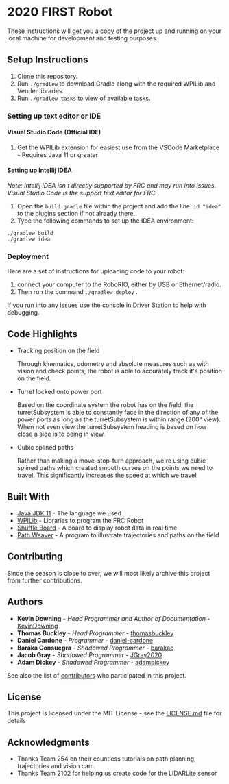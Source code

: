 # 2020 FIRST Robot

These instructions will get you a copy of the project up and running on your local machine for development and testing purposes.

## Setup Instructions

1. Clone this repository.
2. Run `./gradlew` to download Gradle along with the required WPILib and Vender libraries.
3. Run `./gradlew tasks` to view of available tasks.

### Setting up text editor or IDE

#### Visual Studio Code (Official IDE)

1. Get the WPILib extension for easiest use from the VSCode Marketplace - Requires Java 11 or greater



#### Setting up Intellij IDEA

*Note: Intellij IDEA isn't directly supported by FRC and may run into issues. Visual Studio Code is the support text editor for FRC.*

1. Open the `build.gradle` file within the project and add the line: `id "idea"` to the plugins section if not already there.
2. Type the following commands to set up the IDEA environment:

```
./gradlew build
./gradlew idea
```



### Deployment

Here are a set of instructions for uploading code to your robot: 

1. connect your computer to the RoboRIO, either by USB or Ethernet/radio. 
2. Then run the command `./gradlew deploy` .

If you run into any issues use the console in Driver Station to help with debugging.

## Code Highlights

* Tracking position on the field

  Through kinematics, odometry and absolute measures such as with vision and check points, the robot is able to accurately track it's position on the field.

* Turret locked onto power port

  Based on the coordinate system the robot has on the field, the turretSubsystem is able to constantly face in the direction of any of the power ports as long as the turretSubsystem is within range (200° view).  When not even view the turretSubsystem heading is based on how close a side is to being in view. 

* Cubic splined paths

  Rather than making a move-stop-turn approach, we're using cubic splined paths which created smooth curves on the points we need to travel. This significantly increases the speed at which we travel.

## Built With

- [Java JDK  11](http://www.oracle.com/technetwork/java/javase/overview/index.html) - The language we used
- [WPILib](http://first.wpi.edu/FRC/roborio/release/docs/java/) - Libraries to program the FRC Robot
- [Shuffle Board](https://github.com/wpilibsuite/PathWeaver) - A board to display robot data in real time
- [Path Weaver](https://github.com/wpilibsuite/shuffleboard) - A program to illustrate trajectories and paths on the field

## Contributing

Since the season is close to over, we will most likely archive this project from further contributions.

## Authors

- **Kevin Downing** - *Head Programmer and Author of Documentation* - [KevinDowning](https://github.com/KevinDowning)
- **Thomas Buckley** - *Head Programmer* - [thomasbuckley](https://github.com/thomasabuckley)
- **Daniel Cardone** - *Programmer* - [daniel-cardone]( https://github.com/orgs/Team61/people/daniel-cardone )
- **Baraka  Consuegra** - *Shadowed Programmer* - [barakac]( https://github.com/orgs/Team61/people/barakac )
- **Jacob Gray** - *Shadowed Programmer* - [JGray2020](https://github.com/JGray2020)
- **Adam Dickey** - *Shadowed Programmer* - [adamdickey](https://github.com/adamdickey)

See also the list of [contributors](https://github.com/your/project/contributors) who participated in this project.

## License

This project is licensed under the MIT License - see the [LICENSE.md](https://github.com/Team61/2019-robot-v1/blob/master/LICENSE.md) file for details

## Acknowledgments

- Thanks Team 254 on their countless tutorials on path planning, trajectories and vision cam.
- Thanks Team 2102 for helping us create code for the LIDARLite sensor
